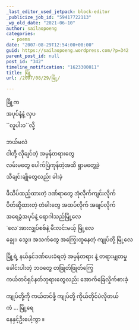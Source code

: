 ```yaml
---
_last_editor_used_jetpack: block-editor
_publicize_job_id: "59417722113"
_wp_old_date: "2021-06-10"
author: sailaopoeng
categories:
  - poems
date: "2007-08-29T12:54:00+00:00"
guid: https://sailaopoeng.wordpress.com/?p=342
parent_post_id: null
post_id: "342"
timeline_notification: "1623300011"
title: မြို့
url: /2007/08/29/မြို့/

---
```

မြို့က  
အပုပ်နံ့နဲ့ လှပ  
\`\`လူပါးဝ´´လို့

ဘယ်မလဲ  
ငါတို့ လိုချင်တဲ့ အမှန်တရားတွေ  
လမ်းမတွေ ပေါက်ပြဲကုန်တဲ့အထိ ရှာမတွေ့ခဲ့  
သီချင်းချိုတွေလည်း ခါးခဲ့

ဖိသိပ်ထည့်ထားတဲ့ ဒဏ်ရာတွေ အုံလိုက်ကျင်းလိုက်  
ပိတ်ဆို့ထားတဲ့ တံခါးတွေ အထပ်လိုက် အချပ်လိုက်  
အရေခွံအပုပ်နဲ့ ရောဂါသည်မြို့လေ  
\`လေ´အားလျှပ်စစ်နဲ့ မီးလင်းမယ့် မြို့လေ  
ချွေး၊ သွေး၊ အသက်တွေ အကြွေးထူနေတဲ့ ကျုပ်တို့ မြို့လေ

မြို့ရဲ့ နယ်နှင်ဒဏ်ပေးခံရတဲ့ အမှန်တရား နဲ့ တရားမျှတမှု  
ခေါင်းပါးတဲ့ ဘဝတွေ တဖြုတ်ဖြုတ်ကြွေ  
ကယ်တင်ရှင်နတ်ဘုရားတွေလည်း အောက်ခြေလှိုက်စားခဲ့

ကျုပ်တို့ကို ကယ်တင်ဖို့ ကျုပ်တို့ ကိုယ်တိုင်ပဲလိုတယ်  
ကဲ … မြို့ရေ  
နေနှင့်ဦးပေါ့ကွာ ။
